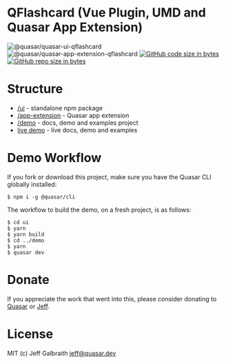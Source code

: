 QFlashcard (Vue Plugin, UMD and Quasar App Extension)
===

![@quasar/quasar-ui-qflashcard](https://img.shields.io/npm/v/@quasar/quasar-ui-qflashcard.svg?label=@quasar/quasar-ui-qflashcard)
![@quasar/quasar-app-extension-qflashcard](https://img.shields.io/npm/v/@quasar/quasar-app-extension-qflashcard.svg?label=@quasar/quasar-app-extension-qflashcard)
[![GitHub code size in bytes](https://img.shields.io/github/languages/code-size/quasarframework/quasar-ui-qflashcard.svg)]()
[![GitHub repo size in bytes](https://img.shields.io/github/repo-size/quasarframework/quasar-ui-qflashcard.svg)]()

# Structure

* [/ui](ui) - standalone npm package
* [/app-extension](app-extension) - Quasar app extension
* [/demo](demo) - docs, demo and examples project
* [live demo](https://quasarframework.github.io/quasar-ui-qflashcard/docs) - live docs, demo and examples

# Demo Workflow
If you fork or download this project, make sure you have the Quasar CLI globally installed:

```
$ npm i -g @quasar/cli
```

The workflow to build the demo, on a fresh project, is as follows:
```
$ cd ui
$ yarn
$ yarn build
$ cd ../demo
$ yarn
$ quasar dev
```

# Donate
If you appreciate the work that went into this, please consider donating to [Quasar](https://donate.quasar.dev) or [Jeff](https://github.com/sponsors/hawkeye64).

# License
MIT (c) Jeff Galbraith <jeff@quasar.dev>
